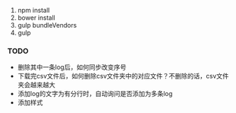 1. npm install
2. bower install
3. gulp bundleVendors
4. gulp

### TODO
- 删除其中一条log后，如何同步改变序号
- 下载完csv文件后，如何删除csv文件夹中的对应文件？不删除的话，csv文件夹会越来越大
- 添加log的文字为有分行时，自动询问是否添加为多条log
- 添加样式
